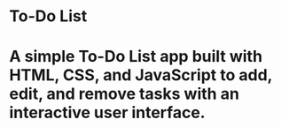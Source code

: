 # To-Do List

# A simple To-Do List app built with HTML, CSS, and JavaScript to add, edit, and remove tasks with an interactive user interface.